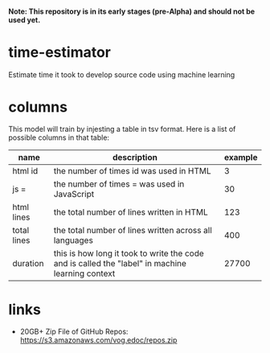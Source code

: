 #### Note: This repository is in its early stages (pre-Alpha) and should not be used yet.

# time-estimator
Estimate time it took to develop source code using machine learning

# columns
This model will train by injesting a table in tsv format.  Here is a list of possible columns in that table:

| name        | description | example |
| ----        | ----------- | ------- |
| html id     | the number of times id was used in HTML | 3 |
| js =        | the number of times = was used in JavaScript | 30 |
| html lines  | the total number of lines written in HTML | 123 |
| total lines | the total number of lines written across all languages | 400 |
| duration    | this is how long it took to write the code and is called the "label" in machine learning context | 27700

# links
- 20GB+ Zip File of GitHub Repos: https://s3.amazonaws.com/vog.edoc/repos.zip
